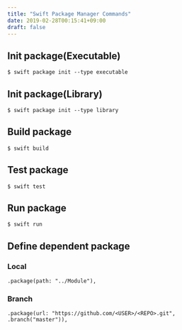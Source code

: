 ```yaml
---
title: "Swift Package Manager Commands"
date: 2019-02-28T00:15:41+09:00
draft: false
---
```


## Init package(Executable)
```
$ swift package init --type executable
```

## Init package(Library)
```
$ swift package init --type library
```

## Build package
```
$ swift build
```

## Test package
```
$ swift test
```

## Run package
```
$ swift run
```

## Define dependent package
### Local
```
.package(path: "../Module"),
```

### Branch
```
.package(url: "https://github.com/<USER>/<REPO>.git", .branch("master")),
```
